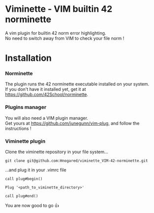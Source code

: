 # Viminette - VIM builtin 42 norminette
A vim plugin for builtin 42 norm error highlighting.<br>
No need to switch away from VIM to check your file norm !

# Installation

### Norminette
The plugin runs the 42 norminette executable installed on your system.<br>
If you don't have it installed yet, get it at https://github.com/42School/norminette.

### Plugins manager
You will also need a VIM plugin manager.<br>
Get yours at https://github.com/junegunn/vim-plug, and follow the instructions !

### Viminette plugin
Clone the viminette repository in your file system...
```
git clone git@github.com:Hnogared/viminette_VIM-42-norminette.git
```
...and plug it in your .vimrc file
```
call plug#begin()

Plug '<path_to_viminette_directory>'

call plug#end()
```

You are now good to go 👍
